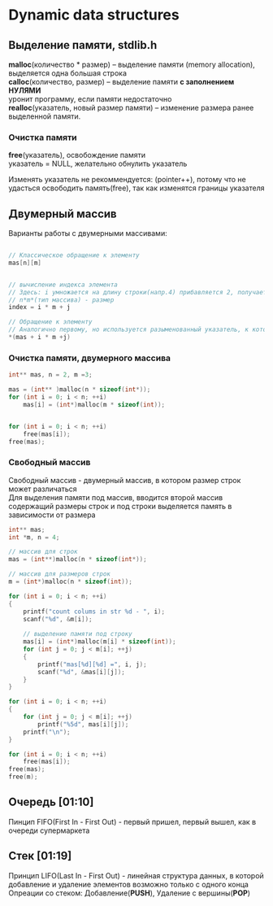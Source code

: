# Dynamic data structures

## Выделение памяти, stdlib.h

**malloc**(количество * размер) – выделение памяти (memory allocation), выделяется одна большая строка  
**calloc**(количество, размер) – выделение памяти **с заполнением НУЛЯМИ**  
уронит программу, если памяти недостаточно  
**realloc**(указатель, новый размер памяти) – изменение размера ранее выделенной памяти.  

### Очистка памяти

**free**(указатель), освобождение памяти  
yказатель = NULL, желательно обнулить указатель

Изменять указатель не рекоммендуется: (pointer++), потому что не удасться освободить память(free), так как изменятся границы указателя

## Двумерный массив

Варианты работы с двумерными массивами:  

```c

// Классическое обращение к элементу
mas[n][m]


// вычисление индекса элемента
// Здесь: i умножается на длину строки(напр.4) прибавляется 2, получается 6 элемент
// n*m*(тип массива) - размер
index = i * m + j

// Обращение к элементу
// Аналогично первому, но используется разыменованный указатель, к которому прибавляется адрес нулевого элемента
*(mas + i * m +j)
```

### Очистка памяти, двумерного массива

```c
int** mas, n = 2, m =3;

mas = (int** )malloc(n * sizeof(int*));
for (int i = 0; i < n; ++i)
	mas[i] = (int*)malloc(m * sizeof(int));


for (int i = 0; i < n; ++i)
	free(mas[i]);
free(mas);
```

### Cвободный массив

Свободный массив - двумерный массив, в котором размер строк может различаться  
Для выделения памяти под массив, вводится второй массив содержащий размеры строк и под строки выделяется память в зависимости от размера

```c
int** mas;
int *m, n = 4;

// массив для строк
mas = (int**)malloc(n * sizeof(int*));

// массив для размеров строк
m = (int*)malloc(n * sizeof(int));

for (int i = 0; i < n; ++i)
{
	printf("count colums in str %d - ", i);
	scanf("%d", &m[i]);
	
	// выделение памяти под строку
	mas[i] = (int*)malloc(m[i] * sizeof(int));
	for (int j = 0; j < m[i]; ++j)
	{
		printf("mas[%d][%d] =", i, j);
		scanf("%d", &mas[i][j]);
	}
}

for (int i = 0; i < n; ++i)
{
	for (int j = 0; j < m[i]; ++j)
		printf("%5d", mas[i][j]);
	printf("\n");
}

for (int i = 0; i < n; ++i)
	free(mas[i]);
free(mas);
free(m);
```

## Очередь [01:10]

Пинцип FIFO(First In - First Out) - первый пришел, первый вышел, как в очереди супермаркета

## Стек [01:19]

Принцип LIFO(Last In - First Out) - линейная структура данных, в которой добавление и удаление элементов возможно только с одного конца
Опреации со стеком: Добавление(**PUSH**), Удаление с вершины(**POP**)
